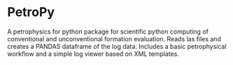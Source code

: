 # PetroPy
A petrophysics for python package for scientific python computing of conventional and unconventional formation evaluation. Reads las files and creates a PANDAS dataframe of the log data. Includes a basic petrophysical workflow and a simple log viewer based on XML templates.
